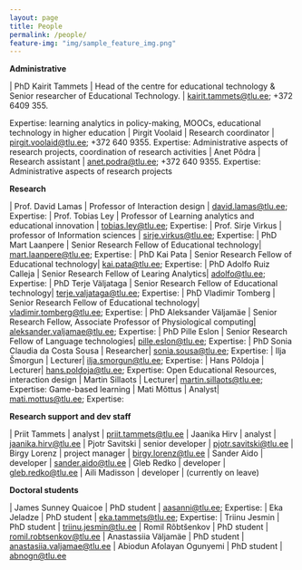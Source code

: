 ```yaml
---
layout: page
title: People
permalink: /people/
feature-img: "img/sample_feature_img.png"
---
```


**Administrative**

| PhD Kairit Tammets | Head of the centre for educational technology & Senior researcher of Educational Technology. | kairit.tammets@tlu.ee; +372 6409 355.

Expertise: learning analytics in policy-making, MOOCs, educational technology in higher education
| Pirgit Voolaid |  Research coordinator | pirgit.voolaid@tlu.ee; +372 640 9355. Expertise: Administrative aspects of research projects, coordination of research activities
| Anet Põdra | Research assistant | anet.podra@tlu.ee; +372 640 9355. Expertise: Administrative aspects of research projects

**Research**

| Prof. David Lamas | Professor of Interaction design | david.lamas@tlu.ee; Expertise:
| Prof. Tobias Ley | Professor of Learning analytics and educational innovation | tobias.ley@tlu.ee; Expertise: 
| Prof. Sirje Virkus | professor of Information sciences | sirje.virkus@tlu.ee; Expertise: 
| PhD Mart Laanpere | Senior Research Fellow of Educational technology| mart.laanpere@tlu.ee; Expertise: 
| PhD Kai Pata | Senior Research Fellow of Educational technology| kai.pata@tlu.ee; Expertise: 
| PhD Adolfo Ruiz Calleja | Senior Research Fellow of Learing Analytics| adolfo@tlu.ee; Expertise: 
| PhD Terje Väljataga | Senior Research Fellow of Educational technology| terje.valjataga@tlu.ee; Expertise: 
| PhD Vladimir Tomberg | Senior Research Fellow of Educational technology| vladimir.tomberg@tlu.ee; Expertise: 
| PhD Aleksander Väljamäe | Senior Research Fellow, Associate Professor of Physiological computing| aleksander.valjamae@tlu.ee; Expertise: 
| PhD Pille Eslon | Senior Research Fellow of Language technologies| pille.eslon@tlu.ee; Expertise: 
| PhD Sonia Claudia da Costa Sousa | Researcher| sonia.sousa@tlu.ee; Expertise: 
| Ilja Šmorgun | Lecturer| ilja.smorgun@tlu.ee; Expertise: 
| Hans Põldoja | Lecturer| hans.poldoja@tlu.ee; Expertise: Open Educational Resources, interaction design
| Martin Sillaots | Lecturer| martin.sillaots@tlu.ee; Expertise: Game-based learning
| Mati Mõttus | Analyst| mati.mottus@tlu.ee; Expertise: 

**Research support and dev staff**

| Priit Tammets | analyst | priit.tammets@tlu.ee
| Jaanika Hirv | analyst | jaanika.hirv@tlu.ee
| Pjotr Savitski | senior developer | pjotr.savitski@tlu.ee
| Birgy Lorenz | project manager | birgy.lorenz@tlu.ee
| Sander Aido | developer | sander.aido@tlu.ee
| Gleb Redko | developer | gleb.redko@tlu.ee
| Aili Madisson | developer | (currently on leave)

**Doctoral students**

| James Sunney Quaicoe | PhD student | aasanni@tlu.ee; Expertise: 
| Eka Jeladze | PhD student | eka.tammets@tlu.ee; Expertise:
| Triinu Jesmin | PhD student  | triinu.jesmin@tlu.ee
| Romil Rõbtšenkov | PhD student  | romil.robtsenkov@tlu.ee
| Anastassiia Väljamäe | PhD student  | anastasiia.valjamae@tlu.ee
| Abiodun Afolayan Ogunyemi | PhD student  | abnogn@tlu.ee

